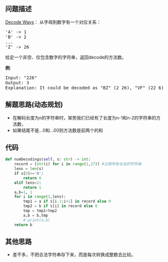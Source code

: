 
## 问题描述
[Decode Ways](https://leetcode.com/problems/decode-ways/ )：
从字母到数字有一个对应关系：

<pre>
'A' -> 1
'B' -> 2
...
'Z' -> 26
</pre>

给定一个非空、仅包含数字的字符串，返回decode的方法数。

<b>例</b>:
<pre>
Input: "226"
Output: 3
Explanation: It could be decoded as "BZ" (2 26), "VF" (22 6), or "BBF" (2 2 6).
</pre>

## 解题思路(动态规划)
- 在解码长度为n的字符串时，架势我们已经有了长度为n-1和n-2的字符串的方法数，
- 如果结尾不是...0和...00则方法数是前两个的和


## 代码
```python
def numDecodings(self, s: str) -> int:
    record = [str(i) for i in range(1,27)] #记录所有合法的字符串
    lens = len(s)
    if s[0]=='0':
        return 0
    elif lens<2:
        return 1
    a,b=1, 1
    for i in range(1,lens):
        tmp1 = a if s[i-1:i+1] in record else 0
        tmp2 = b if s[i] in record else 0
        tmp = tmp1+tmp2
        a,b = b,tmp
        # print(a,b)
    return b
```

## 其他思路
- 差不多，不把合法字符串存下来，而是每次转换成整数去比较。


